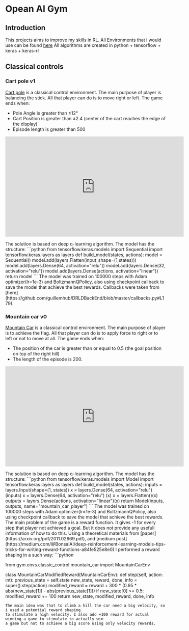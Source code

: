 # Opean AI Gym
## Introduction
This projects aims to improve my skills in RL. All Environments that i would use can be found [here](https://www.gymlibrary.ml/)
All algorithms are created in python + tensorflow + keras + keras-rl
## Classical controls

### Cart pole v1
[Cart pole](https://www.gymlibrary.ml/environments/classic_control/cart_pole/) is a classical control environment. 
The main purpose of player is balancing the stick. All that player can do is to move right or left.
The game ends when:
<ul>
    <li>Pole Angle is greater than ±12°</li>
    <li>Cart Position is greater than ±2.4 (center of the cart reaches the edge of the display)</li>
    <li>Episode length is greater than 500</li>
</ul>
<p align="center">
    <iframe width="560" height="315" src="https://www.youtube.com/embed/-0jJZjB42ZU" title="YouTube video player" frameborder="0" allow="accelerometer; autoplay; clipboard-write; encrypted-media; gyroscope; picture-in-picture" allowfullscreen></iframe>
</p>
The solution is based on deep q-learning algorithm. The model has the structure:
```python
from tensorflow.keras.models import Sequential
import tensorflow.keras.layers as layers
def build_model(states, actions):
    model = Sequential()
    model.add(layers.Flatten(input_shape=(1,states)))
    model.add(layers.Dense(64, activation="relu"))
    model.add(layers.Dense(32, activation="relu"))
    model.add(layers.Dense(actions, activation="linear"))
    return model
```
The model was trained on 100000 steps with Adam optimizer(lr=1e-3) and BoltzmannQPolicy, also using checkpoint callback
to save the model that achieve the best rewards. Callbacks were taken from [here](https://github.com/guillemhub/DRLDBackEnd/blob/master/callbacks.py#L179).

### Mountain car v0
[Mountain Car](https://www.gymlibrary.ml/environments/classic_control/mountain_car/) is a classical control environment. 
The main purpose of player is to achieve the flag. All that player can do is to apply force to 
right or to left or not to move at all.
The game ends when:
<ul>
 <li>The position of the car is greater than or equal to 0.5 (the goal position on top of the right hill)</li>
 <li>The length of the episode is 200.</li>
</ul>
<p align="center">
<iframe width="560" height="315" src="https://www.youtube.com/embed/9ZyPZ-KfGF8" title="YouTube video player" frameborder="0" allow="accelerometer; autoplay; clipboard-write; encrypted-media; gyroscope; picture-in-picture" allowfullscreen></iframe>
</p>
The solution is based on deep q-learning algorithm. The model has the structure:
```python
from tensorflow.keras.models import Model
import tensorflow.keras.layers as layers
def build_model(states, actions):
    inputs = layers.Input(shape=(1, states))
    x = layers.Dense(64, activation="relu") (inputs)
    x = layers.Dense(64, activation="relu") (x)
    x = layers.Flatten()(x)
    outputs = layers.Dense(actions, activation="linear")(x)
    return Model(inputs, outputs, name="mountain_car_player")
```
The model was trained on 100000 steps with Adam optimizer(lr=1e-3) and BoltzmannQPolicy, also using checkpoint callback
to save the model that achieve the best rewards. The main problem of the game is a reward function. It gives -1 for 
every step that player not achieved a goal. But it does not provide any usefull information of how to do this. Using a theoretical
materials from [paper](https://arxiv.org/pdf/2011.02669.pdf), and [medium post](https://medium.com/@BonsaiAI/deep-reinforcement-learning-models-tips-tricks-for-writing-reward-functions-a84fe525e8e0)
I performed a reward shaping in a such way:
```python

from gym.envs.classic_control.mountain_car import MountainCarEnv

class MountainCarModifiedReward(MountainCarEnv):
    def step(self, action: int):
        previous_state = self.state
        new_state, reward, done, info = super().step(action)
        modified_reward = reward + 300 * (0.95 * abs(new_state[1]) - abs(previous_state[1]))
        if new_state[0] >= 0.5:
            modified_reward += 100
        return new_state, modified_reward, done, info
```
The main idea was that to climb a hill the car need a big velocity, so i used a potential reward shaping 
to stimulate a high velocity. I also add +100 reward for actual winning a game to stimulate to actually win 
a game but not to achieve a big score using only velocity rewards.